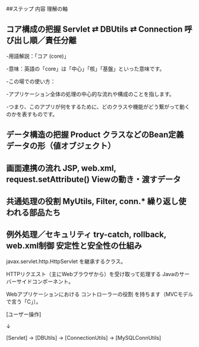 ##ステップ	内容	理解の軸

## コア構成の把握	Servlet ⇄ DBUtils ⇄ Connection	呼び出し順／責任分離
  -用語解説：「コア (core)」
  
  -意味：英語の「core」は「中心」「核」「基盤」といった意味です。
  
  -この場での使い方：
  
  -アプリケーション全体の処理の中心的な流れや構成のことを指します。
  
  -つまり、このアプリが何をするために、どのクラスや機能がどう繋がって動くのかを表すものです。

## データ構造の把握	Product クラスなどのBean定義	データの形（値オブジェクト）

## 画面連携の流れ	JSP, web.xml, request.setAttribute()	Viewの動き・渡すデータ

## 共通処理の役割	MyUtils, Filter, conn.*	繰り返し使われる部品たち

## 例外処理／セキュリティ	try-catch, rollback, web.xml制御	安定性と安全性の仕組み

javax.servlet.http.HttpServlet を継承するクラス。

HTTPリクエスト（主にWebブラウザから）を受け取って処理する Javaのサーバーサイドコンポーネント。

Webアプリケーションにおける コントローラーの役割 を持ちます（MVCモデルで言う「C」）。


[ユーザー操作]

   ↓

[Servlet] → [DBUtils] → [ConnectionUtils] → [MySQLConnUtils]
